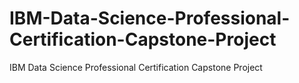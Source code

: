 # IBM-Data-Science-Professional-Certification-Capstone-Project
IBM Data Science Professional Certification Capstone Project
